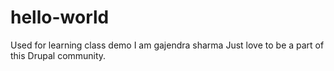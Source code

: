 # hello-world
Used for learning class demo
I am gajendra sharma
Just love to be a part of this Drupal community.
